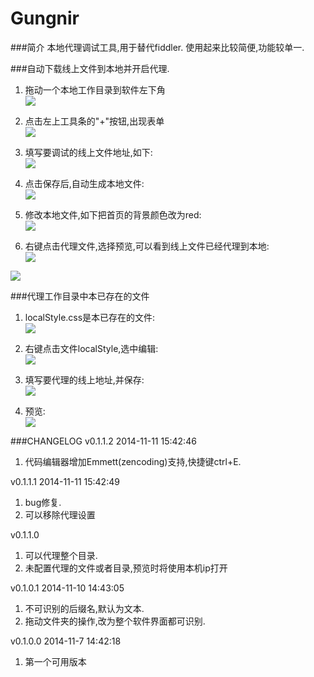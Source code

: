Gungnir
=======

###简介
本地代理调试工具,用于替代fiddler. 使用起来比较简便,功能较单一.



###自动下载线上文件到本地并开启代理.

1. 拖动一个本地工作目录到软件左下角  
![](http://oneaboveall.qiniudn.com/dgzf8jta50v5zzp9no2zot0fqo.png)

2. 点击左上工具条的"+"按钮,出现表单  
![](http://oneaboveall.qiniudn.com/zeqg9ot49hvkj6f2x8h1le3w37.png)

3. 填写要调试的线上文件地址,如下:  
![](http://oneaboveall.qiniudn.com/b0z5kq6uxejhs9xdxg2h7z7u8f.png)

4. 点击保存后,自动生成本地文件:  
![](http://oneaboveall.qiniudn.com/zn4rvo1xuki0mk92ce0k6fhudt.png)

5. 修改本地文件,如下把首页的背景颜色改为red:   
![](http://oneaboveall.qiniudn.com/oatzxfq3pw0icrlb2sfmenopqf.png)


6. 右键点击代理文件,选择预览,可以看到线上文件已经代理到本地:  
![](http://oneaboveall.qiniudn.com/087d9cpfo8v6ai3r91olsadm6x.png)

![](http://oneaboveall.qiniudn.com/76iuh197tamdkxblz7hdprfcg1.png)
 


###代理工作目录中本已存在的文件

1. localStyle.css是本已存在的文件:  
![](http://oneaboveall.qiniudn.com/seyyuomyhahmpjc5bnqc23sy06.png)
  
2. 右键点击文件localStyle,选中编辑:  
![](http://oneaboveall.qiniudn.com/dl0y8wxwtvpzm6njd3asnuioir.png) 

3. 填写要代理的线上地址,并保存:  
![](http://oneaboveall.qiniudn.com/7wrfm97d55yu8u3p3ohvvh63l3.png)

4. 预览:  
![](http://oneaboveall.qiniudn.com/lwg4wuzisznz5xufpr8evzxvtp.png)


###CHANGELOG
v0.1.1.2   2014-11-11 15:42:46
1. 代码编辑器增加Emmett(zencoding)支持,快捷键ctrl+E.


v0.1.1.1   2014-11-11 15:42:49
1. bug修复.
2. 可以移除代理设置

v0.1.1.0   
1. 可以代理整个目录.
2. 未配置代理的文件或者目录,预览时将使用本机ip打开

v0.1.0.1 2014-11-10 14:43:05  
1. 不可识别的后缀名,默认为文本.  
2. 拖动文件夹的操作,改为整个软件界面都可识别.

v0.1.0.0 2014-11-7 14:42:18  
1. 第一个可用版本